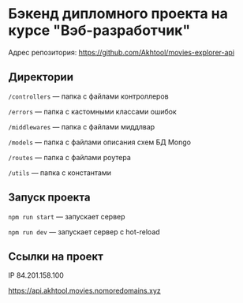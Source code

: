 # Бэкенд дипломного проекта на курсе "Вэб-разработчик"
Адрес репозитория: https://github.com/Akhtool/movies-explorer-api

## Директории  

`/controllers` — папка с файлами контроллеров

`/errors` — папка с кастомными классами ошибок

`/middlewares` — папка с файлами миддлвар  

`/models` — папка с файлами описания схем БД Mongo  

`/routes` — папка с файлами роутера

`/utils` — папка с константами  


## Запуск проекта  

`npm run start` — запускает сервер  

`npm run dev` — запускает сервер с hot-reload  


## Ссылки на проект

IP 84.201.158.100

https://api.akhtool.movies.nomoredomains.xyz
